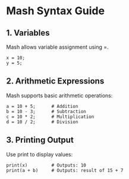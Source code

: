# Mash Syntax Guide
## 1. Variables
Mash allows variable assignment using =.
```
x = 10;
y = 5;
```

## 2. Arithmetic Expressions
Mash supports basic arithmetic operations:
```
a = 10 + 5;      # Addition
b = 10 - 3;      # Subtraction
c = 10 * 2;      # Multiplication
d = 10 / 2;      # Division
```

## 3. Printing Output
Use print to display values:
```
print(x)         # Outputs: 10
print(a + b)     # Outputs: result of 15 + 7
```